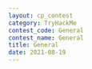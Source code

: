 ```yaml
---
layout: cp_contest
category: TryHackMe
contest_code: General
contest_name: General
title: General
date: 2021-08-19
---
```

